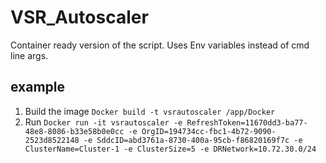 # VSR_Autoscaler
Container ready version of the script. Uses Env variables instead of cmd line args.

## example
1. Build the image 
`Docker build -t vsrautoscaler /app/Docker`
1. Run 
`Docker run -it vsrautoscaler -e RefreshToken=11670dd3-ba77-48e8-8086-b33e58b0e0cc -e OrgID=194734cc-fbc1-4b72-9090-2523d8522148 -e SddcID=abd3761a-8730-400a-95cb-f86820169f7c -e ClusterName=Cluster-1 -e ClusterSize=5 -e DRNetwork=10.72.30.0/24`
